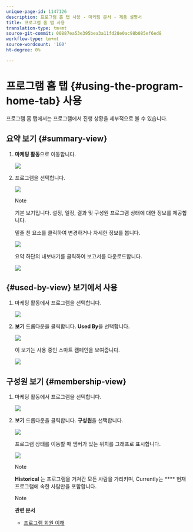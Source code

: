 ```yaml
---
unique-page-id: 1147126
description: 프로그램 홈 탭 사용 - 마케팅 문서 - 제품 설명서
title: 프로그램 홈 탭 사용
translation-type: tm+mt
source-git-commit: 00887ea53e395bea3a11fd28e0ac98b085ef6ed8
workflow-type: tm+mt
source-wordcount: '160'
ht-degree: 0%

---
```



# 프로그램 홈 탭 {#using-the-program-home-tab} 사용

프로그램 홈 탭에서는 프로그램에서 진행 상황을 세부적으로 볼 수 있습니다.

## 요약 보기 {#summary-view}

1. **마케팅 활동**&#x200B;으로 이동합니다.

   ![](assets/login-marketing-activities-1.png)

1. 프로그램을 선택합니다.

   ![](assets/image2014-9-18-17-3a1-3a55.png)

   >[!NOTE]
   >
   >기본 보기입니다. 설정, 일정, 결과 및 구성원 프로그램 상태에 대한 정보를 제공합니다.

   밑줄 친 요소를 클릭하여 변경하거나 자세한 정보를 봅니다.

   ![](assets/image2014-9-18-17-3a2-3a53.png)

   요약 하단의 내보내기를 클릭하여 보고서를 다운로드합니다.

   ![](assets/image2014-9-18-17-3a3-3a47.png)

## {#used-by-view} 보기에서 사용

1. 마케팅 활동에서 프로그램을 선택합니다.

   ![](assets/image2014-9-18-17-3a4-3a24.png)

1. **보기** 드롭다운을 클릭합니다. **Used By**&#x200B;을 선택합니다.

   ![](assets/image2014-9-18-17-3a5-3a2.png)

   이 보기는 사용 중인 스마트 캠페인을 보여줍니다.

   ![](assets/image2014-9-18-17-3a6-3a4.png)

## 구성원 보기 {#membership-view}

1. 마케팅 활동에서 프로그램을 선택합니다.

   ![](assets/image2014-9-18-17-3a7-3a25.png)

1. **보기** 드롭다운을 클릭합니다. **구성원**&#x200B;을 선택합니다.

   ![](assets/image2014-9-18-17-3a7-3a49.png)

   프로그램 상태를 이동할 때 멤버가 있는 위치를 그래프로 표시합니다.

   ![](assets/image2014-9-18-17-3a8-3a1.png)

   >[!NOTE]
   >
   >**Historical** 는 프로그램을 거쳐간 모든 사람을 가리키며, Currently는  **** 현재 프로그램에 속한 사람만을 포함합니다.

   >[!NOTE]
   >
   >**관련 문서**
   >
   >    
   >    
   >    * [프로그램 회원 이해](understanding-program-membership.md)


